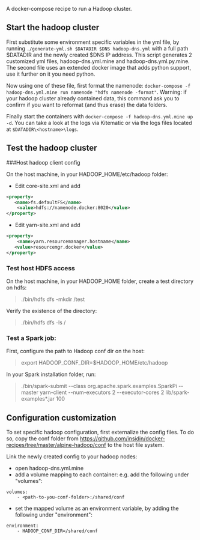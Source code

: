 A docker-compose recipe to run a Hadoop cluster.

## Start the hadoop cluster

First substitute some environment specific variables in the yml file, by running ```./generate-yml.sh $DATADIR $DNS hadoop-dns.yml``` with a full path $DATADIR and the newly created $DNS IP address. This script generates 2 customized yml files, hadoop-dns.yml.mine and hadoop-dns.yml.py.mine. The second file uses an extended docker image that adds python support, use it further on it you need python.

Now using one of these file, first format the namenode: ```docker-compose -f hadoop-dns.yml.mine run namenode "hdfs namenode -format"```. Warning: if your hadoop cluster already contained data, this command ask you to confirm if you want to reformat (and thus erase) the data folders.

Finally start the containers with ```docker-compose -f hadoop-dns.yml.mine up -d```. You can take a look at the logs via Kitematic or via the logs files located at ```$DATADIR\<hostname>\logs```.

## Test the hadoop cluster

###Host hadoop client config

On the host machine, in your HADOOP_HOME/etc/hadoop folder:

- Edit core-site.xml and add
```xml
<property>
   <name>fs.defaultFS</name>
	<value>hdfs://namenode.docker:8020</value>
</property>
```
- Edit yarn-site.xml and add
```xml
<property>
	<name>yarn.resourcemanager.hostname</name>
   <value>resourcemgr.docker</value>
</property>
```

### Test host HDFS access

On the host machine, in your HADOOP_HOME folder, create a test directory on hdfs: 

> ./bin/hdfs dfs -mkdir /test 

Verify the existence of the directory:

> ./bin/hdfs dfs -ls /

### Test a Spark job:

First, configure the path to Hadoop conf dir on the host:

> export HADOOP_CONF_DIR=$HADOOP_HOME/etc/hadoop

In your Spark installation folder, run:

> ./bin/spark-submit --class org.apache.spark.examples.SparkPi --master yarn-client --num-executors 2 --executor-cores 2 lib/spark-examples*.jar 100

## Configuration customization

To set specific hadoop configuration, first externalize the config files. To do so, copy the conf folder from https://github.com/insidin/docker-recipes/tree/master/alpine-hadoop/conf to the host file system.

Link the newly created config to your hadoop nodes:

- open hadoop-dns.yml.mine
- add a volume mapping to each container: e.g. add the following under "volumes":
```
volumes:
	- <path-to-you-conf-folder>:/shared/conf
```
- set the mapped volume as an environment variable, by adding the following under "environment":
```
environment:
	- HADOOP_CONF_DIR=/shared/conf
```
